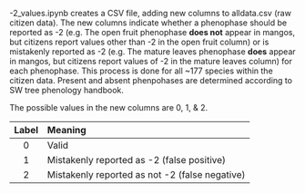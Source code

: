 -2_values.ipynb creates a CSV file, adding new columns to alldata.csv (raw citizen data). The new columns indicate whether a phenophase should be reported as -2 (e.g. The open fruit phenophase **does not** appear in mangos, but citizens report values other than -2 in the open fruit column) or is mistakenly reported as -2 (e.g. The mature leaves phenophase **does** appear in mangos, but citizens report values of -2 in the mature leaves column) for each phenophase. This process is done for all ~177 species within the citizen data. Present and absent phenpohases are determined according to SW tree phenology handbook.

The possible values in the new columns are 0, 1, & 2.

| Label  | Meaning |
| :----: | :----- |
| 0      | Valid |
| 1      | Mistakenly reported as -2 (false positive) |
| 2      | Mistakenly reported as not -2 (false negative) |